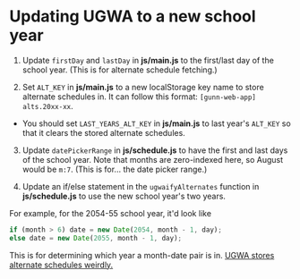 # Updating UGWA to a new school year

1. Update `firstDay` and `lastDay` in **js/main.js** to the first/last day of the school year. (This is for alternate schedule fetching.)

2. Set `ALT_KEY` in **js/main.js** to a new localStorage key name to store alternate schedules in. It can follow this format: `[gunn-web-app] alts.20xx-xx`.

  - You should set `LAST_YEARS_ALT_KEY` in **js/main.js** to last year's `ALT_KEY` so that it clears the stored alternate schedules.

3. Update `datePickerRange` in **js/schedule.js** to have the first and last days of the school year. Note that months are zero-indexed here, so August would be `m:7`. (This is for... the date picker range.)

4. Update an if/else statement in the `ugwaifyAlternates` function in **js/schedule.js** to use the new school year's two years.

  For example, for the 2054-55 school year, it'd look like

  ```js
  if (month > 6) date = new Date(2054, month - 1, day);
  else date = new Date(2055, month - 1, day);
  ```

  This is for determining which year a month-date pair is in. [UGWA stores alternate schedules weirdly.](https://sheeptester.github.io/longer-tweets/ugwa-alt-schedules/)
